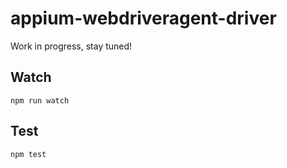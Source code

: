 appium-webdriveragent-driver
===================

Work in progress, stay tuned!

## Watch

```
npm run watch
```

## Test

```
npm test
```
